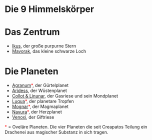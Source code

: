 # Die 9 Himmelskörper

# Das Zentrum

- [Ikus](ikus.md), der große purpurne Stern
- [Mavorak](mavorak.md), das kleine schwarze Loch

# Die Planeten

- [Agranum](agranum.md)<span style="color: red;">*</span>, der Gürtelplanet
- [Aridess](aridess.md), der Wüstenplanet
- [Collot & Linunar](collot.md), der Gasriese und sein Mondplanet
- [Luqua](luqua.md)<span style="color: red;">*</span>, der planetare Tropfen
- [Mognar](mognar.md)<span style="color: red;">*</span>, der Magmaplanet
- [Navura](navura.md)<span style="color: red;">*</span>, der Herzplanet
- [Venoxi](venoxi.md), der Giftriese

<span style="color: red;">*</span> = Oveläre Planeten. Die vier Planeten die seit Creapatos Teilung ein Drachenei aus magischer Substanz in sich tragen.  